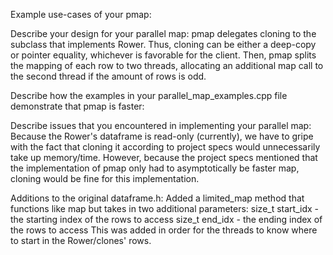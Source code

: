 Example use-cases of your pmap:


Describe your design for your parallel map:
    pmap delegates cloning to the subclass that implements Rower. Thus, cloning can be 
    either a deep-copy or pointer equality, whichever is favorable for the client. Then, pmap
    splits the mapping of each row to two threads, allocating an additional map call to the 
    second thread if the amount of rows is odd.

Describe how the examples in your parallel_map_examples.cpp file demonstrate that pmap is faster:

Describe issues that you encountered in implementing your parallel map:
    Because the Rower's dataframe is read-only (currently), we have to gripe with the fact that 
    cloning it according to project specs would unnecessarily take up memory/time. 
    However, because the project specs mentioned that the implementation of pmap only had to 
    asymptotically be faster map, cloning would be fine for this implementation.

Additions to the original dataframe.h:
    Added a limited_map method that functions like map but takes in two additional parameters:
            size_t start_idx - the starting index of the rows to access
            size_t end_idx - the ending index of the rows to access
        This was added in order for the threads to know where to start in the Rower/clones'
        rows.